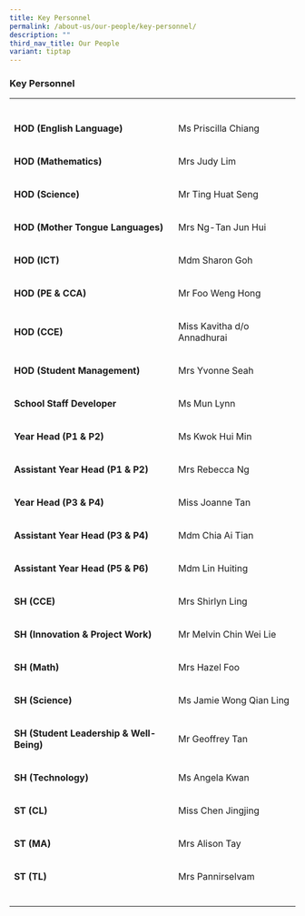 ```yaml
---
title: Key Personnel
permalink: /about-us/our-people/key-personnel/
description: ""
third_nav_title: Our People
variant: tiptap
---
```

<h3><strong>Key Personnel</strong></h3>
<table style="minWidth: 50px">
<colgroup>
<col>
<col>
</colgroup>
<tbody>
<tr>
<th rowspan="1" colspan="1">
<p></p>
</th>
<th rowspan="1" colspan="1">
<p></p>
</th>
</tr>
<tr>
<td rowspan="1" colspan="1">
<p><strong>HOD (English Language)</strong>
</p>
</td>
<td rowspan="1" colspan="1">
<p>Ms Priscilla Chiang</p>
</td>
</tr>
<tr>
<td rowspan="1" colspan="1">
<p><strong>HOD (Mathematics)</strong>
</p>
</td>
<td rowspan="1" colspan="1">
<p>Mrs Judy Lim</p>
</td>
</tr>
<tr>
<td rowspan="1" colspan="1">
<p><strong>HOD (Science)</strong>
</p>
</td>
<td rowspan="1" colspan="1">
<p>Mr Ting Huat Seng</p>
</td>
</tr>
<tr>
<td rowspan="1" colspan="1">
<p><strong>HOD (Mother Tongue Languages)</strong>
</p>
</td>
<td rowspan="1" colspan="1">
<p>Mrs Ng-Tan Jun Hui</p>
</td>
</tr>
<tr>
<td rowspan="1" colspan="1">
<p><strong>HOD (ICT)</strong>
</p>
</td>
<td rowspan="1" colspan="1">
<p>Mdm Sharon Goh</p>
</td>
</tr>
<tr>
<td rowspan="1" colspan="1">
<p><strong>HOD (PE &amp; CCA)</strong>
</p>
</td>
<td rowspan="1" colspan="1">
<p>Mr Foo Weng Hong</p>
</td>
</tr>
<tr>
<td rowspan="1" colspan="1">
<p><strong>HOD (CCE)</strong>
</p>
</td>
<td rowspan="1" colspan="1">
<p>Miss Kavitha d/o Annadhurai</p>
</td>
</tr>
<tr>
<td rowspan="1" colspan="1">
<p><strong>HOD (Student Management)</strong>
</p>
</td>
<td rowspan="1" colspan="1">
<p>Mrs Yvonne Seah</p>
</td>
</tr>
<tr>
<td rowspan="1" colspan="1">
<p><strong>School Staff Developer</strong>
</p>
</td>
<td rowspan="1" colspan="1">
<p>Ms Mun Lynn</p>
</td>
</tr>
<tr>
<td rowspan="1" colspan="1">
<p><strong>Year Head (P1 &amp; P2)</strong>
</p>
</td>
<td rowspan="1" colspan="1">
<p>Ms Kwok Hui Min</p>
</td>
</tr>
<tr>
<td rowspan="1" colspan="1">
<p><strong>Assistant Year Head (P1 &amp; P2)</strong>
</p>
</td>
<td rowspan="1" colspan="1">
<p>Mrs Rebecca Ng</p>
</td>
</tr>
<tr>
<td rowspan="1" colspan="1">
<p><strong>Year Head (P3 &amp; P4)</strong>
</p>
</td>
<td rowspan="1" colspan="1">
<p>Miss Joanne Tan</p>
</td>
</tr>
<tr>
<td rowspan="1" colspan="1">
<p><strong>Assistant Year Head (P3 &amp; P4)</strong>
</p>
</td>
<td rowspan="1" colspan="1">
<p>Mdm Chia Ai Tian</p>
</td>
</tr>
<tr>
<td rowspan="1" colspan="1">
<p><strong>Assistant Year Head (P5 &amp; P6)</strong>
</p>
</td>
<td rowspan="1" colspan="1">
<p>Mdm Lin Huiting</p>
</td>
</tr>
<tr>
<td rowspan="1" colspan="1">
<p><strong>SH (CCE)</strong>
</p>
</td>
<td rowspan="1" colspan="1">
<p>Mrs Shirlyn Ling</p>
</td>
</tr>
<tr>
<td rowspan="1" colspan="1">
<p><strong>SH (Innovation &amp; Project Work)</strong>
</p>
</td>
<td rowspan="1" colspan="1">
<p>Mr Melvin Chin Wei Lie</p>
</td>
</tr>
<tr>
<td rowspan="1" colspan="1">
<p><strong>SH (Math)</strong>
</p>
</td>
<td rowspan="1" colspan="1">
<p>Mrs Hazel Foo</p>
</td>
</tr>
<tr>
<td rowspan="1" colspan="1">
<p><strong>SH (Science)</strong>
</p>
</td>
<td rowspan="1" colspan="1">
<p>Ms Jamie Wong Qian Ling</p>
</td>
</tr>
<tr>
<td rowspan="1" colspan="1">
<p><strong>SH (Student Leadership &amp; Well-Being)</strong>
</p>
</td>
<td rowspan="1" colspan="1">
<p>Mr Geoffrey Tan</p>
</td>
</tr>
<tr>
<td rowspan="1" colspan="1">
<p><strong>SH (Technology)</strong>
</p>
</td>
<td rowspan="1" colspan="1">
<p>Ms Angela Kwan</p>
</td>
</tr>
<tr>
<td rowspan="1" colspan="1">
<p><strong>ST (CL)</strong>
</p>
</td>
<td rowspan="1" colspan="1">
<p>Miss Chen Jingjing</p>
</td>
</tr>
<tr>
<td rowspan="1" colspan="1">
<p><strong>ST (MA)</strong>
</p>
</td>
<td rowspan="1" colspan="1">
<p>Mrs Alison Tay</p>
</td>
</tr>
<tr>
<td rowspan="1" colspan="1">
<p><strong>ST (TL)</strong>
</p>
</td>
<td rowspan="1" colspan="1">
<p>Mrs Pannirselvam</p>
</td>
</tr>
<tr>
<td rowspan="1" colspan="1">
<p></p>
</td>
<td rowspan="1" colspan="1">
<p></p>
</td>
</tr>
</tbody>
</table>
<p></p>